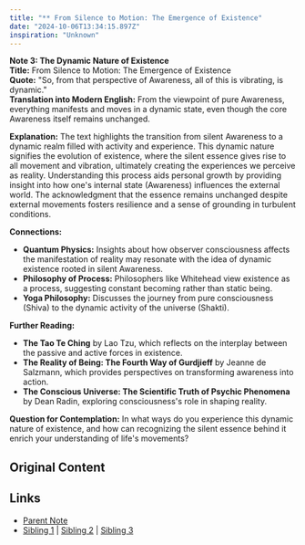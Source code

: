 ```yaml
---
title: "** From Silence to Motion: The Emergence of Existence"
date: "2024-10-06T13:34:15.897Z"
inspiration: "Unknown"
---
```


 

**Note 3: The Dynamic Nature of Existence**  
**Title:** From Silence to Motion: The Emergence of Existence  
**Quote:** "So, from that perspective of Awareness, all of this is vibrating, is dynamic."  
**Translation into Modern English:** From the viewpoint of pure Awareness, everything manifests and moves in a dynamic state, even though the core Awareness itself remains unchanged.  

**Explanation:** The text highlights the transition from silent Awareness to a dynamic realm filled with activity and experience. This dynamic nature signifies the evolution of existence, where the silent essence gives rise to all movement and vibration, ultimately creating the experiences we perceive as reality. Understanding this process aids personal growth by providing insight into how one's internal state (Awareness) influences the external world. The acknowledgment that the essence remains unchanged despite external movements fosters resilience and a sense of grounding in turbulent conditions.

**Connections:**  
- **Quantum Physics:** Insights about how observer consciousness affects the manifestation of reality may resonate with the idea of dynamic existence rooted in silent Awareness.  
- **Philosophy of Process:** Philosophers like Whitehead view existence as a process, suggesting constant becoming rather than static being.  
- **Yoga Philosophy:** Discusses the journey from pure consciousness (Shiva) to the dynamic activity of the universe (Shakti).  

**Further Reading:**  
- **The Tao Te Ching** by Lao Tzu, which reflects on the interplay between the passive and active forces in existence.  
- **The Reality of Being: The Fourth Way of Gurdjieff** by Jeanne de Salzmann, which provides perspectives on transforming awareness into action.  
- **The Conscious Universe: The Scientific Truth of Psychic Phenomena** by Dean Radin, exploring consciousness's role in shaping reality.  

**Question for Contemplation:** In what ways do you experience this dynamic nature of existence, and how can recognizing the silent essence behind it enrich your understanding of life's movements? 



## Original Content



## Links

- [Parent Note](/parent-note.md)
- [Sibling 1](/zettel1.md) | [Sibling 2](/zettel2.md) | [Sibling 3](/zettel3.md)
